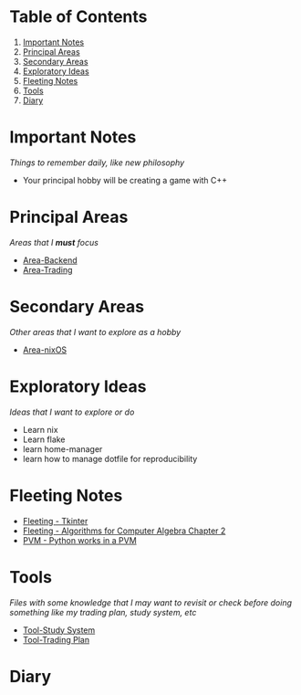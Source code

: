 
# Table of Contents

1.  [Important Notes](#org95bea37)
2.  [Principal Areas](#org75c4826)
3.  [Secondary Areas](#orgd30e1a3)
4.  [Exploratory Ideas](#orgf1f7906)
5.  [Fleeting Notes](#org5253a75)
6.  [Tools](#org14bcd2e)
7.  [Diary](#org3348a07)



<a id="org95bea37"></a>

# Important Notes

*Things to remember daily, like new philosophy*

-   Your principal hobby will be creating a game with C++


<a id="org75c4826"></a>

# Principal Areas

*Areas that I **must** focus*

-   [Area-Backend](20250105005315-area_backend.md)
-   [Area-Trading](20250105075303-area_trading.md)


<a id="orgd30e1a3"></a>

# Secondary Areas

*Other areas that I want to explore as a hobby*

-   [Area-nixOS](20250115105430-area_nixos.md)


<a id="orgf1f7906"></a>

# Exploratory Ideas

*Ideas that I want to explore or do*

-   Learn nix
-   Learn flake
-   learn home-manager
-   learn how to manage dotfile for reproducibility


<a id="org5253a75"></a>

# Fleeting Notes

-   [Fleeting - Tkinter](20250109060402-fleeting_tkinter.md)
-   [Fleeting - Algorithms for Computer Algebra Chapter 2](20241229075128-fleeting_algorithms_for_computer_algebra_chapter_2.md)
-   [PVM - Python works in a PVM](20250113114346-pvm_python_works_in_a_pvm.md)


<a id="org14bcd2e"></a>

# Tools

*Files with some knowledge that I may want to revisit or check before doing something like my trading plan, study system, etc*

-   [Tool-Study System](20250105081735-tool_study_system.md)
-   [Tool-Trading Plan](20250105081815-tool_trading_plan.md)


<a id="org3348a07"></a>

# Diary

